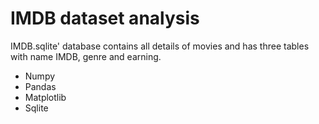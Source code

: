# IMDB dataset analysis
IMDB.sqlite' database contains all details of movies and has three tables with name IMDB, genre and earning.
- Numpy
- Pandas
- Matplotlib
- Sqlite
